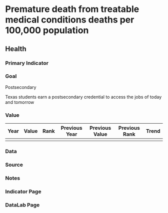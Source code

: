 # Premature death from treatable medical conditions deaths per 100,000 population

## Health

### Primary Indicator

### **Goal**

Postsecondary

Texas students earn a postsecondary credential to access the jobs of today and tomorrow

### Value

|Year         |  Value      | Rank        | Previous Year| Previous Value | Previous Rank  | Trend| 
| ----------- | ----------- | ----------- | ----------- | ----------- | ----------- | -----------|
|             |             |             |             |              |            |            |

### Data

### Source

### Notes




### Indicator Page


### DataLab Page